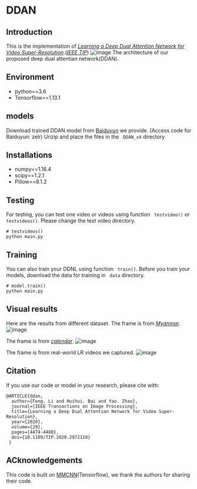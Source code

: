 # DDAN
## Introduction
This is the implementation of [*Learning a Deep Dual Attention Network
for Video Super-Resolution*](https://ieeexplore.ieee.org/document/8995790).([*IEEE TIP*](https://ieeexplore.ieee.org/document/8995790))
![image](https://github.com/lifengshiwo/DDAN/blob/main/figures/DDAN.png)
The architecture of our proposed deep dual attentian network(DDAN).
## Environment
+ python==3.6 
+ Tensorflow==1.13.1
## models
Download trained DDAN model from [Baiduyun](https://pan.baidu.com/s/1S65vewNAShIPqbvrZLrX1w) we provide. (Access code for Baiduyun: zelr)
Unzip and place the files in the ``` DDAN_x4``` directory
## Installations
+ numpy==1.16.4
+ scipy==1.2.1
+ Pillow==8.1.2
## Testing
For testing, you can test one video or videos using function ``` testvideo()``` or ``` testvideos()```. Please change the test video directory.
```
# testvideos()
python main.py
```
## Training
You can also train your DDNL using function ``` train()```. Before you train your models, download the data for training in ``` data``` directory.
```
# model.train()
python main.py
```
## Visual results
Here are the results from different dataset.
The frame is from [*Myanmar*](https://ieeexplore.ieee.org/document/7444187).
![image](https://github.com/lifengshiwo/DDAN/blob/main/figures/vis1.png)

The frame is from [*calendar*](https://openaccess.thecvf.com/content_cvpr_2017/papers/Caballero_Real-Time_Video_Super-Resolution_CVPR_2017_paper.pdf). 
![image](https://github.com/lifengshiwo/DDAN/blob/main/figures/vis2.png)


The frame is from real-world LR videos we captured.
![image](https://github.com/lifengshiwo/DDAN/blob/main/figures/vis3.png)

## Citation
If you use our code or model in your research, please cite with:
```
@ARTICLE{ddan,
  author={Feng. Li and Huihui. Bai and Yao. Zhao},
  journal={IEEE Transactions on Image Processing},
  title={Learning a Deep Dual Attention Network for Video Super-Resolution},
  year={2020},
  volume={29},
  pages={4474-4488},
  doi={10.1109/TIP.2020.2972118}
 }
```
## ACknowledgements
This code is built on [MMCNN](https://github.com/psychopa4/MMCNN)(Tensorflow), we thank the authors for sharing their code.
